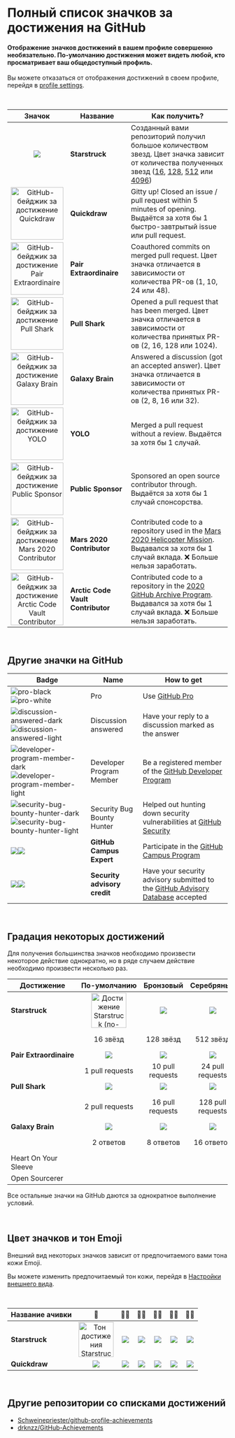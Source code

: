 # Полный список значков за достижения на GitHub

#### Отображение значков достижений в вашем профиле совершенно необязательно. По-умолчанию достижения может видеть любой, кто просматривает ваш общедоступный профиль.

Вы можете отказаться от отображения достижений в своем профиле, перейдя в [profile settings](https://github.com/settings).

<br>

| Значок | Название | Как получить? |
| :---: | --- | --- |
| ![](https://github.githubassets.com/images/modules/profile/achievements/starstruck-default.png) | **Starstruck** | Созданный вами репозиторий получил большое количеством звезд. Цвет значка зависит от количества полученных звезд ([16](#todo), [128](#todo), [512](#todo) или [4096](#todo)) |
| <img src="https://github.githubassets.com/images/modules/profile/achievements/quickdraw-default.png" alt="GitHub-бейджик за достижение Quickdraw" style="width:120px"> | **Quickdraw** | Gitty up! Closed an issue / pull request within 5 minutes of opening. Выдаётся за хотя бы 1 быстро-завтрытый issue или pull request. |
| <img src="https://github.githubassets.com/images/modules/profile/achievements/pair-extraordinaire-default.png" alt="GitHub-бейджик за достижение Pair Extraordinaire" style="width:120px"> | **Pair Extraordinaire** | Coauthored commits on merged pull request. Цвет значка отличается в зависимости от количества PR-ов (1, 10, 24 или 48). |
| <img src="https://github.githubassets.com/images/modules/profile/achievements/pull-shark-default.png" alt="GitHub-бейджик за достижение Pull Shark" style="width:120px"> | **Pull Shark** | Opened a pull request that has been merged. Цвет значка отличается в зависимости от количества принятых PR-ов (2, 16, 128 или 1024). |
| <img src="https://github.githubassets.com/images/modules/profile/achievements/galaxy-brain-default.png" alt="GitHub-бейджик за достижение Galaxy Brain" style="width:120px"> | **Galaxy Brain** | Answered a discussion (got an accepted answer). Цвет значка отличается в зависимости от количества принятых PR-ов (2, 8, 16 или 32). |
| <img src="https://github.githubassets.com/images/modules/profile/achievements/yolo-default.png" alt="GitHub-бейджик за достижение YOLO" style="width:120px"> | **YOLO** | Merged a pull request without a review. Выдаётся за хотя бы 1 случай. |
| <img src="https://github.githubassets.com/images/modules/profile/achievements/public-sponsor-default.png" alt="GitHub-бейджик за достижение Public Sponsor" style="width:120px"> | **Public Sponsor** | Sponsored an open source contributor through. Выдаётся за хотя бы 1 случай спонсорства. |
| <img src="https://github.githubassets.com/images/modules/profile/achievements/mars-2020-contributor-default.png" alt="GitHub-бейджик за достижение Mars 2020 Contributor" style="width:120px"> | **Mars 2020 Contributor** | Contributed code to a repository used in the [Mars 2020 Helicopter Mission](https://github.com/readme/featured/nasa-ingenuity-helicopter). Выдавался за хотя бы 1 случай вклада. :x: Больше нельзя заработать. |
| <img src="https://github.githubassets.com/images/modules/profile/achievements/arctic-code-vault-contributor-default.png" alt="GitHub-бейджик за достижение Arctic Code Vault Contributor" style="width:120px"> | **Arctic Code Vault Contributor** | Contributed code to a repository in the [2020 GitHub Archive Program](https://archiveprogram.github.com/). Выдавался за хотя бы 1 случай вклада. :x: Больше нельзя заработать. |

<br>

## Другие значки на GitHub

| Badge   | Name | How to get  |
| --- | --- | --- |
| ![pro-black](https://user-images.githubusercontent.com/65187002/173065669-d1fdb5a7-8895-43cc-8dea-72a511a37e86.svg#gh-light-mode-only) ![pro-white](https://user-images.githubusercontent.com/65187002/173065531-57dbf8b1-7eb7-4d46-81bf-f2d18c7c9112.svg#gh-dark-mode-only)                                             | Pro                        | Use [GitHub Pro](https://docs.github.com/en/get-started/learning-about-github/githubs-products#github-pro)                        |
| ![discussion-answered-dark](https://user-images.githubusercontent.com/65187002/173078083-15a75f15-b040-4a92-8d70-561a206d9fd9.svg#gh-dark-mode-only)![discussion-answered-light](https://user-images.githubusercontent.com/65187002/173078106-28bea542-4620-46ee-837d-defda3e44ca6.svg#gh-light-mode-only)               | Discussion answered        | Have  your reply to a discussion marked as the answer                                                                             |
| ![developer-program-member-dark](https://user-images.githubusercontent.com/65187002/173079579-3c393d22-7a13-4e7d-87b8-341fb613d52b.svg#gh-dark-mode-only)![developer-program-member-light](https://user-images.githubusercontent.com/65187002/173079614-33f43a97-1cc2-4228-85e3-ef43836e17c2.svg#gh-light-mode-only)     | Developer Program Member   | Be a registered member of the [GitHub Developer Program](https://docs.github.com/en/developers/overview/github-developer-program) |
| ![security-bug-bounty-hunter-dark](https://user-images.githubusercontent.com/65187002/173081624-93e3cf1f-50b7-45a4-82b7-1954f66368b9.svg#gh-dark-mode-only)![security-bug-bounty-hunter-light](https://user-images.githubusercontent.com/65187002/173081657-e500d72c-9247-44c2-a3d3-2deff30e1ae7.svg#gh-light-mode-only) | Security Bug Bounty Hunter | Helped out hunting down security vulnerabilities at [GitHub Security](https://bounty.github.com/)                                 |
| ![][gce-dark]![][gce-light] | **GitHub Campus Expert**     | Participate in the [GitHub Campus Program](https://education.github.com/experts) |
| ![][sac-dark]![][sac-light] | **Security advisory credit** | Have your security advisory submitted to the [GitHub Advisory Database](https://github.com/advisories) accepted |

[gce-dark]: https://user-images.githubusercontent.com/65187002/173082819-b3625c23-bfd6-4492-b828-56ed91c45f52.svg#gh-dark-mode-only
[gce-light]: https://user-images.githubusercontent.com/65187002/173082836-08be81fe-13b7-4acf-9096-e5241d76f237.svg#gh-light-mode-only
[sac-dark]: https://user-images.githubusercontent.com/65187002/173084051-79a0a626-1c1a-4d60-afdf-50ad001d7b21.svg#gh-dark-mode-only
[sac-light]: https://user-images.githubusercontent.com/65187002/173084071-5f321da2-b2a9-490b-a524-1b21fa384d7e.svg#gh-light-mode-only

<br>

## Градация некоторых достижений

Для получения большинства значков необходимо произвести некоторое действие однократно, но в ряде случаем действие необходимо произвести несколько раз.

| **Достижение** | <nobr>По-умолчанию</nobr> | Бронзовый | Серебряный | Золотой | <nobr>100% samples</nobr> |
| --- | :---: | :---: | :---: | :---: | --- |
| **Starstruck** | <img src="https://github.githubassets.com/images/modules/profile/achievements/starstruck-default.png" alt="Достижение Starstruck (по-умолчанию)" style="width:80px"> | ![][ss-bronze]   | ![][ss-silver]    | ![][ss-gold]       | [@Rongronggg9](https://github.com/Rongronggg9?achievement=pair-extraordinaire&tab=achievements)
|                         | 16 звёзд        | 128 звёзд        | 512 звёзд         | 4096 звёзд         |      |
| <nobr>**Pair Extraordinaire**</nobr> | ![][pe-default] | ![][pe-bronze] | ![][pe-silver] | ![][pe-gold] | TODO |
|                         | 1 pull requests | 10 pull requests | 24 pull requests  | 48 pull requests   |      |
| **Pull Shark**          | ![][ps-default] | ![][ps-bronze]   | ![][ps-silver]    | ![][ps-gold]       | TODO |
|                         | 2 pull requests | 16 pull requests | 128 pull requests | 1024 pull requests |      |
| **Galaxy Brain**        | ![][gb-default] | ![][gb-bronze]   | ![][gb-silver]    | ![][gb-gold]       | TODO |
|                         | 2 ответов       | 8 ответов        | 16 ответов        | 32 ответов         |      |
| Heart On Your Sleeve |
| Open Sourcerer |

[ss-bronze]: https://github.githubassets.com/images/modules/profile/achievements/starstruck-bronze.png
[ss-silver]: https://github.githubassets.com/images/modules/profile/achievements/starstruck-silver.png
[ss-gold]: https://github.githubassets.com/images/modules/profile/achievements/starstruck-gold.png

[pe-default]: https://github.githubassets.com/images/modules/profile/achievements/pair-extraordinaire-default.png
[pe-bronze]: https://github.githubassets.com/images/modules/profile/achievements/pair-extraordinaire-bronze.png
[pe-silver]: https://github.githubassets.com/images/modules/profile/achievements/pair-extraordinaire-silver.png
[pe-gold]: https://github.githubassets.com/images/modules/profile/achievements/pair-extraordinaire-gold.png

[ps-default]: https://github.githubassets.com/images/modules/profile/achievements/pull-shark-default.png
[ps-bronze]: https://github.githubassets.com/images/modules/profile/achievements/pull-shark-bronze.png
[ps-silver]: https://github.githubassets.com/images/modules/profile/achievements/pull-shark-silver.png
[ps-gold]: https://github.githubassets.com/images/modules/profile/achievements/pull-shark-gold.png

[gb-default]: https://github.githubassets.com/images/modules/profile/achievements/galaxy-brain-default.png
[gb-bronze]: https://github.githubassets.com/images/modules/profile/achievements/galaxy-brain-bronze.png
[gb-silver]: https://github.githubassets.com/images/modules/profile/achievements/galaxy-brain-silver.png
[gb-gold]: https://github.githubassets.com/images/modules/profile/achievements/galaxy-brain-gold.png

Все остальные значки на GitHub даются за однократное выполнение условий.

<br>

## Цвет значков и тон Emoji

Внешний вид некоторых значков зависит от предпочитаемого вами тона кожи Emoji.

Вы можете изменить предпочитаемый тон кожи, перейдя в [Настройки внешнего вида](https://github.com/settings/appearance).

<br>

| **Название ачивки** | 👋 | 👋🏻 | 👋🏼 | 👋🏽 | 👋🏾 | 👋🏿 |
| --- | :---: | :---: | :---: | :---: | :---: | :---: |
| **Starstruck** | <img src="https://github.githubassets.com/images/modules/profile/achievements/starstruck-default.png" alt="Тон достижения Starstruck по-умолчанию" style="width:80px"> | ![][s-light] | ![][s-light-medium] | ![][s-medium] | ![][s-medium-dark] | ![][s-dark] |
| **Quickdraw**       | ![][q-default] | ![][q-light] | ![][q-light-medium] | ![][q-medium] | ![][q-medium-dark] | ![][q-dark] |

[s-light]: https://github.githubassets.com/images/modules/profile/achievements/starstruck-default--light.png
[s-light-medium]: https://github.githubassets.com/images/modules/profile/achievements/starstruck-default--light-medium.png
[s-medium]: https://github.githubassets.com/images/modules/profile/achievements/starstruck-default--medium.png
[s-medium-dark]: https://github.githubassets.com/images/modules/profile/achievements/starstruck-default--medium-dark.png
[s-dark]: https://github.githubassets.com/images/modules/profile/achievements/starstruck-default--dark.png

[q-default]: https://github.githubassets.com/images/modules/profile/achievements/quickdraw-default.png
[q-light]: https://github.githubassets.com/images/modules/profile/achievements/quickdraw-default--light.png
[q-light-medium]: https://github.githubassets.com/images/modules/profile/achievements/quickdraw-default--light-medium.png
[q-medium]: https://github.githubassets.com/images/modules/profile/achievements/quickdraw-default--medium.png
[q-medium-dark]: https://github.githubassets.com/images/modules/profile/achievements/quickdraw-default--medium-dark.png
[q-dark]: https://github.githubassets.com/images/modules/profile/achievements/quickdraw-default--dark.png

<br>

## Другие репозитории со списками достижений

- [Schweinepriester/github-profile-achievements](https://github.com/Schweinepriester/github-profile-achievements)
- [drknzz/GitHub-Achievements](https://github.com/drknzz/GitHub-Achievements)
